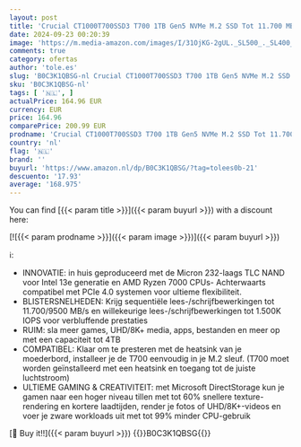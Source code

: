 ```yaml
---
layout: post
title: 'Crucial CT1000T700SSD3 T700 1TB Gen5 NVMe M.2 SSD Tot 11.700 MB/s Directe opslag ingeschakeld CT1000T700SSD3 Gaming Fotografie Videobewerking & Ontwerp Interne Solid State Drive Zwart'
date: 2024-09-23 00:20:39
image: 'https://m.media-amazon.com/images/I/31OjKG-2gUL._SL500_._SL400_.jpg'
comments: true
category: ofertas
author: 'tole.es'
slug: 'B0C3K1QBSG-nl Crucial CT1000T700SSD3 T700 1TB Gen5 NVMe M.2 SSD Tot...'
sku: 'B0C3K1QBSG-nl'
tags: [ '🇳🇱', ]
actualPrice: 164.96 EUR
currency: EUR
price: 164.96
comparePrice: 200.99 EUR
prodname: 'Crucial CT1000T700SSD3 T700 1TB Gen5 NVMe M.2 SSD Tot 11.700 MB/s Directe opslag ingeschakeld CT1000T700SSD3 Gaming Fotografie Videobewerking & Ontwerp Interne Solid State Drive Zwart'
country: 'nl'
flag: '🇳🇱'
brand: ''
buyurl: 'https://www.amazon.nl/dp/B0C3K1QBSG/?tag=tolees0b-21'
descuento: '17.93'
average: '168.975'
---
```


You can find [{{< param title >}}]({{< param buyurl >}}) with a discount here:

[![{{< param prodname >}}]({{< param image >}})]({{< param buyurl >}})

ℹ️:

- INNOVATIE: in huis geproduceerd met de Micron 232-laags TLC NAND voor Intel 13e generatie en AMD Ryzen 7000 CPUs- Achterwaarts compatibel met PCIe 4.0 systemen voor ultieme flexibiliteit.
- BLISTERSNELHEDEN: Krijg sequentiële lees-/schrijfbewerkingen tot 11.700/9500 MB/s en willekeurige lees-/schrijfbewerkingen tot 1.500K IOPS voor verbluffende prestaties
- RUIM: sla meer games, UHD/8K+ media, apps, bestanden en meer op met een capaciteit tot 4TB
- COMPATIBEL: Klaar om te presteren met de heatsink van je moederbord, installeer je de T700 eenvoudig in je M.2 sleuf. (T700 moet worden geïnstalleerd met een heatsink en toegang tot de juiste luchtstroom)
- ULTIEME GAMING & CREATIVITEIT: met Microsoft DirectStorage kun je gamen naar een hoger niveau tillen met tot 60% snellere texture-rendering en kortere laadtijden, render je fotos of UHD/8K+-videos en voer je zware workloads uit met tot 99% minder CPU-gebruik

[🛒 Buy it!!]({{< param buyurl >}})
{{<world>}}B0C3K1QBSG{{</world>}}
